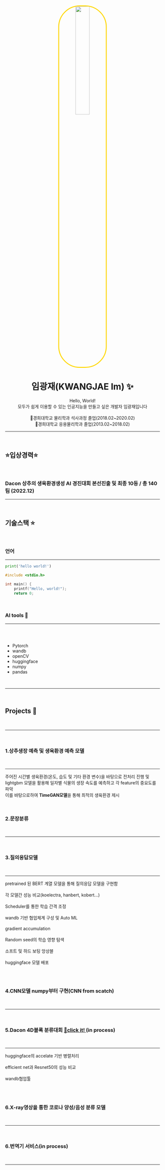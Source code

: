  <p align="center"> 
 <img style="
border: 3px solid gold;
border-radius: 70px;
width: 30%;
height: 30%;
-moz-border-radius: 70p
-khtml-border-radius: 70px;
-webkit-border-radius: 70px;
"
src="https://user-images.githubusercontent.com/86638764/211457745-3867a2c4-a8ad-4456-955d-5bf84f44fd74.jpg">

  <p align="center"> 
 
<h1 align="center">임광재(KWANGJAE Im) ✨

</h1>

  <p align="center">
Hello, World! <br/>모두가 쉽게 이용할 수 있는 인공지능을 만들고 싶은 개발자 임광재입니다 <br/><br/>🏫경희대학교 물리학과 석사과정 졸업(2018.02~2020.02) <br/> 🏫경희대학교 응용물리학과 졸업(2013.02~2018.02)
  <br/>

---
  
</p>
<br/>

## ⭐️입상경력⭐️

<br/>


###  Dacon 상추의 생육환경생성 AI 경진대회 본선진출 및 최종 10등 / 총 140팀 (2022.12)
---

<br/>

## 기술스택 ⭐️


<br/>




### 언어

---

```python
print('hello world!')
```

```C
#include <stdio.h>

int main() {
    printf("Hello, world!");
    return 0;
```

<br/>

### AI tools 🚩

---

<br/>


<br/>

- Pytorch  
- wandb
- openCV
- huggingface
- numpy
- pandas 


<br/>

---

<br/>


## Projects 🍪

<br/>

---
<br/>



### 1.상추생장 예측 및 생육환경 예측 모델 

<br/>

---

주어진 시간별 생육환경(온도, 습도 및 기타 환경 변수)을 바탕으로 전처리 진행 및 <br/> 
lightgbm 모델을 활용해 일자별 식물의 생장 속도를 예측하고 각 feature의 중요도를 파악 <br/> 
이를 바탕으로하여 **TimeGAN모델**을 통해 최적의 생육환경 제시 


<br/>

### 2.문장분류 

<br/>

---

<br/>

### 3.질의응답모델 

<br/>

---

pretrained 된 BERT 계열 모델을 통해 질의응답 모델을 구현함 <br/>
<br/>
각 모델간 성능 비교(koelectra, hanbert, kobert...) <br/>
<br/>
Scheduler를 통한 학습 간격 조정  <br/>
<br/>
wandb 기반 협업체계 구성 및 Auto ML <br/> 
<br/>
gradient accumulation  <br/>
<br/>
Random seed의 학습 영향 탐색 <br/>
<br/>
소프트 및 하드 보팅 앙상블 <br/>
<br/>
huggingface 모델 배포 <br/>

<br/>

<br/>

### 4.CNN모델 numpy부터 구현(CNN from scatch)


<br/>

---

<br/>

### 5.Dacon 4D블록 분류대회 <a href= "https://github.com/KWANGJAEIM/DCV_lab/tree/main/4D%20block"> 🔗click it! </a> (in process)


<br/>

---

huggingface의 accelate 기반 병렬처리  <br/>
<br/>
efficient net과 Resnet50의 성능 비교 <br/>
<br/>
wandb협업툴  <br/>

<br/>


<br/>

### 6.X-ray영상을 통한 코로나 양성/음성 분류 모델 


<br/>

---

<br/>


### 6.번역기 서비스(in process)

<br/>

---

<br/>

